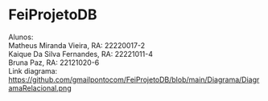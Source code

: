 # FeiProjetoDB
Alunos:<br/>
Matheus Miranda Vieira, RA: 22220017-2<br/>
Kaique Da Silva Fernandes, RA: 22221011-4<br/>
Bruna Paz, RA: 22121020-6<br/>
Link diagrama:
https://github.com/gmailpontocom/FeiProjetoDB/blob/main/Diagrama/DiagramaRelacional.png
